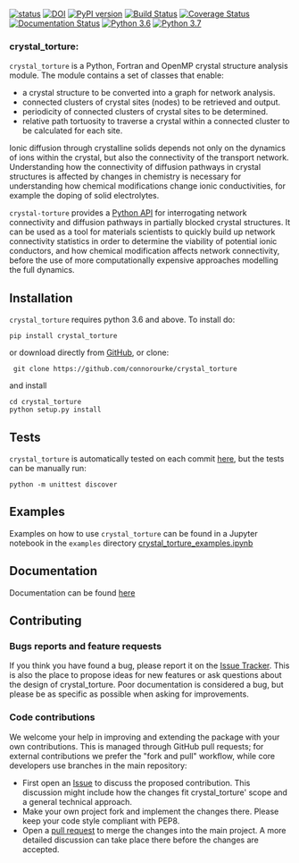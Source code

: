 
[![status](http://joss.theoj.org/papers/c3d8e702ecfee04f16a0ad6f14d96419/status.svg)](http://joss.theoj.org/papers/c3d8e702ecfee04f16a0ad6f14d96419)
[![DOI](https://zenodo.org/badge/139595328.svg)](https://zenodo.org/badge/latestdoi/139595328)
[![PyPI version](https://badge.fury.io/py/crystal-torture.svg)](https://badge.fury.io/py/crystal-torture)
[![Build Status](https://travis-ci.com/connorourke/crystal_torture.svg?token=nTMqYYEUasQRTBsU6oCc&branch=master)](https://travis-ci.com/connorourke/crystal_torture)
[![Coverage Status](https://coveralls.io/repos/github/connorourke/crystal_torture/badge.svg?branch=master&service=github)](https://coveralls.io/github/connorourke/crystal_torture?branch=master&service=github)
[![Documentation Status](https://readthedocs.org/projects/crystal-torture/badge/?version=latest)](https://crystal-torture.readthedocs.io/en/latest/?badge=latest)
[![Python 3.6](https://img.shields.io/badge/python-3.6-blue.svg)](https://www.python.org/downloads/release/python-360/)
[![Python 3.7](https://img.shields.io/badge/python-3.7-blue.svg)](https://www.python.org/downloads/release/python-360/)


### **crystal_torture:** 
 `crystal_torture` is a Python, Fortran and OpenMP crystal structure analysis module. The module contains a set of classes that enable:

* a crystal structure to be converted into a graph for network analysis. 
* connected clusters of crystal sites (nodes) to be retrieved and output.
* periodicity of connected clusters of crystal sites to be determined.
* relative path tortuosity to traverse a crystal within a connected cluster to be calculated for each site.

Ionic diffusion through crystalline solids depends not only on the dynamics of ions within the crystal, but also the connectivity of the transport network. Understanding how the connectivity of diffusion pathways in crystal structures is affected by changes in chemistry is necessary for understanding how chemical modifications change ionic conductivities, for example the doping of solid electrolytes.

`crystal-torture` provides a [Python API](https://crystal-torture.readthedocs.io/en/latest/) for interrogating network connectivity and diffusion pathways in partially blocked crystal structures. It can be used as a tool for materials scientists to quickly build up network connectivity statistics in order to determine the viability of potential ionic conductors, and how chemical modification affects network connectivity, before the use of more computationally expensive approaches modelling the full dynamics.

 
## Installation

`crystal_torture` requires python 3.6 and above. To install do:

```
pip install crystal_torture
```

or download directly from [GitHub](https://github.com/connorourke/crystal_torture/releases/latest), or clone:

```
 git clone https://github.com/connorourke/crystal_torture
```

 and install

```
cd crystal_torture
python setup.py install
```

## Tests

`crystal_torture` is automatically tested on each commit [here](http://travis-ci.org/connorourke/crystal_torture), but the tests can be manually run:

```
python -m unittest discover
```

## Examples
Examples on how to use `crystal_torture` can be found in a Jupyter notebook in the `examples` directory [crystal_torture_examples.ipynb](http://nbviewer.jupyter.org/github/connorourke/crystal_torture/blob/master/examples/crystal_torture_examples.ipynb)


## Documentation
Documentation can be found  [here](https://crystal-torture.readthedocs.io/en/latest/)


## Contributing

### Bugs reports and feature requests

If you think you have found a bug, please report it on the [Issue Tracker](https://github.com/connorourke/crystal_torture/issues). This is also the place to propose ideas for new features or ask questions about the design of crystal_torture. Poor documentation is considered a bug, but please be as specific as possible when asking for improvements.

### Code contributions

We welcome your help in improving and extending the package with your own contributions. This is managed through GitHub pull requests; for external contributions we prefer the "fork and pull" workflow, while core developers use branches in the main repository:

- First open an [Issue](https://github.com/conn_orourke/crystal_torture/issues) to discuss the proposed contribution. This discussion might include how the changes fit crystal_torture' scope and a general technical approach.
- Make your own project fork and implement the changes there. Please keep your code style compliant with PEP8.
- Open a [pull request](https://github.com/connorourke/crystal_torture/pulls) to merge the changes into the main project. A more detailed discussion can take place there before the changes are accepted.



